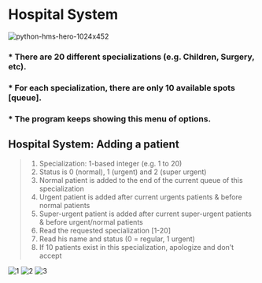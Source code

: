 # Hospital System
![python-hms-hero-1024x452](https://user-images.githubusercontent.com/85316956/172703241-662a5a5b-d0f1-41f3-ba0b-f37d9d8d5a3f.jpg)

### * There are 20 different specializations (e.g. Children, Surgery, etc).
### *  For each specialization, there are only 10 available spots [queue].
### *  The program keeps showing this menu of options.

## Hospital System: Adding a patient

> 1.	Specialization: 1-based integer (e.g. 1 to 20)
> 2.	Status is 0 (normal), 1 (urgent) and 2 (super urgent)
> 3.	Normal patient is added to the end of the current queue of this specialization
> 4.	Urgent patient is added after current urgents patients & before normal patients
> 5.	Super-urgent patient is added after current super-urgent patients & before urgent/normal patients
> 6.	Read the requested specialization [1-20]
> 7.	Read his name and status (0 = regular, 1 urgent)
> 8.	If 10 patients exist in this specialization, apologize and don’t accept

![1](https://user-images.githubusercontent.com/85316956/172704715-7b0f6a45-507d-4762-9cd3-05608e686e31.png)
![2](https://user-images.githubusercontent.com/85316956/172704741-0c747426-a715-4860-a210-6af6f5baf5c5.png)
![3](https://user-images.githubusercontent.com/85316956/172704761-349ce44b-c886-454a-94e8-ab2269a9d132.png)
